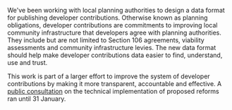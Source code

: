 We've been working with local planning authorities to design a data format for publishing developer contributions. Otherwise known as planning obligations, developer contributions are commitments to improving local community infrastructure that developers agree with planning authorities. They include but are not limited to Section 106 agreements, viability assessments and community infrastructure levies. The new data format should help make developer contributions data easier to find, understand, use and trust. 

This work is part of a larger effort to improve the system of developer contributions by making it more transparent, accountable and effective. A [public consultation](https://www.gov.uk/government/consultations/developer-contributions-reform-technical-consultation) on the technical implementation of proposed reforms ran until 31 January.

